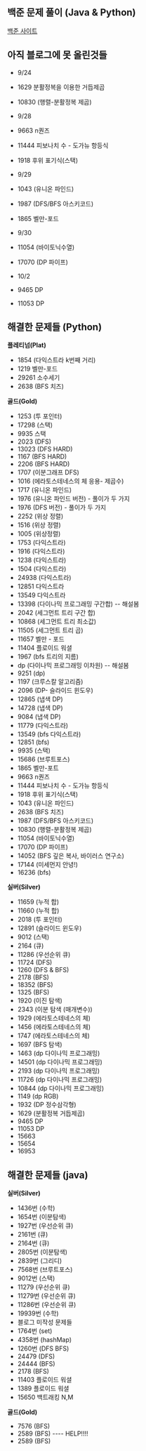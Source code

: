 ## 백준 문제 풀이 (Java & Python)

<a href='https://www.acmicpc.net/' target='_blank'>백준 사이트</a>

## 아직 블로그에 못 올린것들


- 9/24
- 1629 분활정복을 이용한 거듭제곱
- 10830 (행렬-분활정복 제곱)

- 9/28
- 9663 n퀀즈
- 11444 피보나치 수 - 도가뉴 항등식
- 1918 후위 표기식(스택)

- 9/29
- 1043 (유니온 파인드)
- 1987 (DFS/BFS 아스키코드)
- 1865 벨만-포드

- 9/30
- 11054 (바이토닉수열)
- 17070 (DP 파이프)

- 10/2
- 9465 DP
- 11053 DP


## 해결한 문제들 (Python)

**플레티넘(Plat)**

- 1854 (다익스트라 k번째 거리)
- 1219 벨만-포드
- 29261 소수세기
- 2638 (BFS 치즈)

**골드(Gold)**

- 1253 (투 포인터)
- 17298 (스택)
- 9935 스택
- 2023 (DFS)
- 13023 (DFS HARD)
- 1167 (BFS HARD)
- 2206 (BFS HARD)
- 1707 (이분그래프 DFS)
- 1016 (에라토스테네스의 체 응용- 제곱수)
- 1717 (유니온 파인드)
- 1976 (유니온 파인드 버전) - 풀이가 두 가지
- 1976 (DFS 버전) - 풀이가 두 가지
- 2252 (위상 정렬)
- 1516 (위상 정렬)
- 1005 (위상정렬)
- 1753 (다익스트라)
- 1916 (다익스트라)
- 1238 (다익스트라)
- 1504 (다익스트라)
- 24938 (다익스트라)
- 12851 다익스트라
- 13549 다익스트라
- 13398 (다이나믹 프로그래밍 구간합) -- 해설봄
- 2042 (세그먼트 트리 구간 합)
- 10868 (세그먼트 트리 최소값)
- 11505 (세그먼트 트리 곱)
- 11657 벨만 - 포드
- 11404 플로이드 워셜
- 1967 (bfs 트리의 지름)
- dp (다이나믹 프로그래밍 이차원) -- 해설봄
- 9251 (dp)
- 1197 (크루스칼 알고리즘)
- 2096 (DP- 슬라이드 윈도우)
- 12865 (냅색 DP)
- 14728 (냅색 DP)
- 9084 (냅색 DP)
- 11779 (다익스트라)
- 13549 (bfs 다익스트라)
- 12851 (bfs)
- 9935 (스택)
- 15686 (브루트포스)
- 1865 벨만-포트
- 9663 n퀀즈
- 11444 피보나치 수 - 도가뉴 항등식
- 1918 후위 표기식(스택)
- 1043 (유니온 파인드)
- 2638 (BFS 치즈)
- 1987 (DFS/BFS 아스키코드)
- 10830 (행렬-분활정복 제곱)
- 11054 (바이토닉수열)
- 17070 (DP 파이프)
- 14052 (BFS 깊은 복사, 바이러스 연구소)
- 17144 (미세먼지 안녕!)
- 16236 (bfs)

**실버(Silver)**

- 11659 (누적 합)
- 11660 (누적 합)
- 2018 (투 포인터)
- 12891 (슬라이드 윈도우)
- 9012 (스택)
- 2164 (큐)
- 11286 (우선순위 큐)
- 11724 (DFS)
- 1260 (DFS & BFS)
- 2178 (BFS)
- 18352 (BFS)
- 1325 (BFS)
- 1920 (이진 탐색)
- 2343 (이분 탐색 (매개변수))
- 1929 (에라토스테네스의 체)
- 1456 (에라토스테네스의 체)
- 1747 (에라토스테네스의 체)
- 1697 (BFS 탐색)
- 1463 (dp 다이나믹 프로그래밍)
- 14501 (dp 다이나믹 프로그래밍)
- 2193 (dp 다이나믹 프로그래밍)
- 11726 (dp 다이나믹 프로그래밍)
- 10844 (dp 다이나믹 프로그래밍)
- 1149 (dp RGB)
- 1932 (DP 정수삼각형)
- 1629 (분활정복 거듭제곱)
- 9465 DP
- 11053 DP
- 15663
- 15654
- 16953

## 해결한 문제들 (java)

**실버(Silver)**

- 1436번 (수학)
- 1654번 (이분탐색)
- 1927번 (우선순위 큐)
- 2161번 (큐)
- 2164번 (큐)
- 2805번 (이분탐색)
- 2839번 (그리디)
- 7568번 (브루트포스)
- 9012번 (스택)
- 11279 (우선순위 큐)
- 11279번 (우선순위 큐)
- 11286번 (우선순위 큐)
- 19939번 (수학)
- 블로그 미작성 문제들
- 1764번 (set)
- 4358번 (hashMap)
- 1260번 (DFS BFS)
- 24479 (DFS)
- 24444 (BFS)
- 2178 (BFS)
- 11403 플로이드 워셜
- 1389 플로이드 워셜
- 15650 백트래킹 N,M

**골드(Gold)**

- 7576 (BFS)
- 2589 (BFS) ---- HELP!!!!
- 2589 (BFS)
